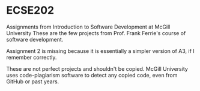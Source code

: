 # ECSE202
Assignments from Introduction to Software Development at McGill University
These are the few projects from Prof. Frank Ferrie's course of software development. 

Assignment 2 is missing because it is essentially a simpler version of A3, if I remember correctly.

These are not perfect projects and shouldn't be copied.
McGill University uses code-plagiarism software to detect any copied code, even from GitHub or past years.
